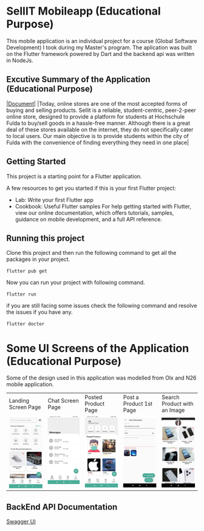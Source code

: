 # SellIT Mobileapp (Educational Purpose)
 This mobile application is an individual project for a course (Global Software Development) I took during my Master's program. The aplication was built on the Flutter framework powered by Dart and the backend api was written in NodeJs.

## Excutive Summary of the Application (Educational Purpose)
|[Document](https://docs.google.com/document/d/11pKeHCEFNEo_TIwEz3EjIrHNZ2mUv9N7jiiGhmZo47s/edit?usp=sharing)|
|Today, online stores are one of the most accepted forms of buying and selling products. Sellit is a reliable, student-centric, peer-2-peer online store, designed to provide a platform for students at Hochschule Fulda to buy/sell goods in a hassle-free manner.  Although there is a great deal of these stores available on the internet, they do not specifically cater to local users. Our main objective is to provide students within the city of Fulda with the convenience of finding everything they need in one place|

## Getting Started 
This project is a starting point for a Flutter application.

A few resources to get you started if this is your first Flutter project:

* Lab: Write your first Flutter app
* Cookbook: Useful Flutter samples
For help getting started with Flutter, view our online documentation, which offers tutorials, samples, guidance on mobile development, and a full API reference.

## Running this project
Clone this project and then run the following command to get all the packages in your project.
```
flutter pub get
```
Now you can run your project with following command.
```
flutter run
```
if you are still facing some issues check the following command and resolve the issues if you have any.
```
flutter doctor
```

# Some UI Screens of the Application (Educational Purpose)
Some of the design used in this application was modelled from Olx and N26 mobile application. 
<table>
  <tr>
    <td>Landing Screen Page</td>
     <td>Chat Screen Page</td>
     <td>Posted Product Page</td>
     <td>Post a Product 1st Page</td>
     <td>Search Product with an Image</td>
  </tr>
  <tr>
    <td valign="top"><img width="250" alt="portfolio_view" src="https://github.com/gitdamilare/sellit_mobileapp/blob/master/ReadMeImages/image1.jpg"></td>
    <td valign="top"><img width="250" alt="portfolio_view" src="https://github.com/gitdamilare/sellit_mobileapp/blob/master/ReadMeImages/image2.jpg"></td>
       <td valign="top"><img width="250" alt="portfolio_view" src="https://github.com/gitdamilare/sellit_mobileapp/blob/master/ReadMeImages/image3.jpg"></td>
          <td valign="top"><img width="250" alt="portfolio_view" src="https://github.com/gitdamilare/sellit_mobileapp/blob/master/ReadMeImages/image7.jpg"></td>
             <td valign="top"><img width="250" alt="portfolio_view" src="https://github.com/gitdamilare/sellit_mobileapp/blob/master/ReadMeImages/Screenshot_2020-06-02-14-26-36-356_com.example.sellit_mobileapp%5B1%5D.jpg"></td>
   
  </tr>
 </table>
 
 ## BackEnd API Documentation
[Swagger UI](http://3.134.103.215:3000/api/v1/api-docs/)
